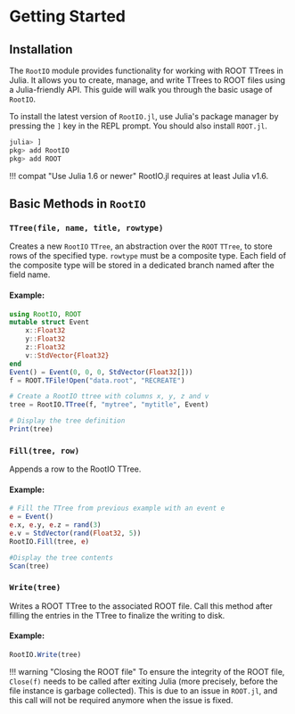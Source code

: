 # Getting Started

## Installation

The `RootIO` module provides functionality for working with ROOT TTrees in Julia. It allows you to create, manage, and write TTrees to ROOT files using a Julia-friendly API. This guide will walk you through the basic usage of `RootIO`.

To install the latest version of `RootIO.jl`, use Julia's package manager by pressing the `]` key in the REPL prompt. You should also install `ROOT.jl`.

```julia
julia> ]
pkg> add RootIO
pkg> add ROOT
```

!!! compat "Use Julia 1.6 or newer"
    RootIO.jl requires at least Julia v1.6.

## Basic Methods in `RootIO`

### `TTree(file, name, title, rowtype)`

Creates a new `RootIO` `TTree`, an abstraction over the `ROOT` `TTree`, to store rows of the specified type. `rowtype` must be a composite type. Each field of the composite type will be stored in a dedicated branch named after the field name.

#### Example: 

```julia
using RootIO, ROOT
mutable struct Event
    x::Float32
    y::Float32
    z::Float32
    v::StdVector{Float32}
end
Event() = Event(0, 0, 0, StdVector(Float32[]))
f = ROOT.TFile!Open("data.root", "RECREATE")

# Create a RootIO ttree with columns x, y, z and v
tree = RootIO.TTree(f, "mytree", "mytitle", Event)

# Display the tree definition
Print(tree)
```

### `Fill(tree, row)`

Appends a row to the RootIO TTree.

#### Example:
```julia
# Fill the TTree from previous example with an event e
e = Event()
e.x, e.y, e.z = rand(3)
e.v = StdVector(rand(Float32, 5))
RootIO.Fill(tree, e)

#Display the tree contents
Scan(tree)
```

### `Write(tree)`

Writes a ROOT TTree to the associated ROOT file. Call this method after filling the entries in the TTree to finalize the writing to disk.

#### Example:
```julia
RootIO.Write(tree)
```

!!! warning "Closing the ROOT file"
    To ensure the integrity of the ROOT file, `Close(f)` needs to be called after exiting Julia (more precisely, before the file instance is garbage collected). This is due to an issue in `ROOT.jl`, and this call will not be required anymore when the issue is fixed.

